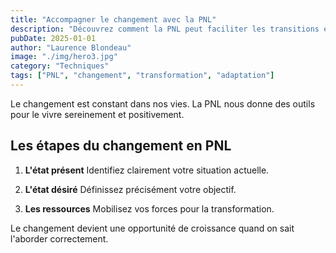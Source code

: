 ```yaml
---
title: "Accompagner le changement avec la PNL"
description: "Découvrez comment la PNL peut faciliter les transitions et les transformations personnelles"
pubDate: 2025-01-01
author: "Laurence Blondeau"
image: "./img/hero3.jpg"
category: "Techniques"
tags: ["PNL", "changement", "transformation", "adaptation"]
---
```


Le changement est constant dans nos vies. La PNL nous donne des outils pour le vivre sereinement et positivement.

## Les étapes du changement en PNL

1. **L'état présent**
   Identifiez clairement votre situation actuelle.

2. **L'état désiré**
   Définissez précisément votre objectif.

3. **Les ressources**
   Mobilisez vos forces pour la transformation.

Le changement devient une opportunité de croissance quand on sait l'aborder correctement.
